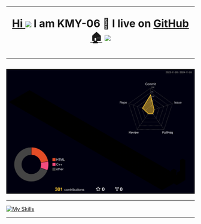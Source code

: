 

<h1 align="center">
 
---
 
 <a href="https://linux.do" title="Linux Do">Hi </a><img src="https://media.giphy.com/media/hvRJCLFzcasrR4ia7z/giphy.gif" width="25">  I am KMY-06 🌱 I live on <a href="https://github.com" title="GitHub">GitHub 🏠</a>
<img src="https://media4.giphy.com/media/v1.Y2lkPTc5MGI3NjExaTc1YXlvb2xwNDRmczlua2hhazh1dWliNmZsbndycXFrcDVyYnVhZiZlcD12MV9pbnRlcm5hbF9naWZfYnlfaWQmY3Q9Zw/ZgTRcH0SbiLV1wolnR/giphy.webp" width="25">
<!--
**KongMoyu/KongMoyu** is a ✨ _special_ ✨ repository because its `README.md` (this file) appears on your GitHub profile.

Here are some ideas to get you started:

- 🔭 I’m currently working on ...
- 🌱 I’m currently learning ...
- 👯 I’m looking to collaborate on ...
- 🤔 I’m looking for help with ...
- 💬 Ask me about ...
- 📫 How to reach me: ...
- 😄 Pronouns: ...
- ⚡ Fun fact: ...

🖥️💵⚒️🏡
⚙️🔨🔭
💡💻🏠
-->
---

</h1>


![](./profile-3d-contrib/profile-night-rainbow.svg)



-------
<!--
<h1 align="center">
 
 <a href="https://linux.do">⚒️ My Tech Tools</a>

</h1>

&theme=light

-->

[![My Skills](https://skillicons.dev/icons?i=md,obsidian,latex,vue,nodejs,aws,php,mysql,react,vscode,githubactions,github,git,swift,html,css,js,ts,c,cpp,fastapi,arduino,ros,raspberrypi,unity,python,pycharm,matlab,pytorch,opencv)](https://skillicons.dev)

------

